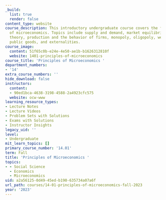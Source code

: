 ```yaml
---
_build:
  list: true
  render: false
content_type: website
course_description: This introductory undergraduate course covers the fundamentals
  of microeconomics. Topics include supply and demand, market equilibrium, consumer
  theory, production and the behavior of firms, monopoly, oligopoly, welfare economics,
  public goods, and externalities.
course_image:
  content: 51f65c0b-e24e-4e50-ae1b-b1626312810f
  website: 1401-principles-of-microeconomics
course_title: 'Principles of Microeconomics '
department_numbers:
- '14'
extra_course_numbers: ''
hide_download: false
instructors:
  content:
  - 90ed1bca-4638-3198-4588-2a4923cfc575
  website: ocw-www
learning_resource_types:
- Lecture Notes
- Lecture Videos
- Problem Sets with Solutions
- Exams with Solutions
- Instructor Insights
legacy_uid: ''
level:
- Undergraduate
mit_learn_topics: []
primary_course_number: '14.01'
term: Fall
title: 'Principles of Microeconomics '
topics:
- - Social Science
  - Economics
  - Microeconomics
uid: a2a56125-0d49-45ed-b190-635734a07a6f
url_path: courses/14-01-principles-of-microeconomics-fall-2023
year: '2023'
---
```

